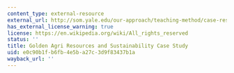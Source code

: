 ```yaml
---
content_type: external-resource
external_url: http://som.yale.edu/our-approach/teaching-method/case-research-and-development/cases-directory/golden-agri-resources-and
has_external_license_warning: true
license: https://en.wikipedia.org/wiki/All_rights_reserved
status: ''
title: Golden Agri Resources and Sustainability Case Study
uid: e0c90b1f-b6fb-4e5b-a27c-3d9f83437b1a
wayback_url: ''
---
```

